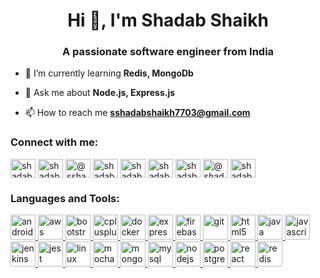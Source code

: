 <h1 align="center">Hi 👋, I'm Shadab Shaikh</h1>
<h3 align="center">A passionate software engineer from India</h3>

- 🌱 I’m currently learning **Redis, MongoDb**

- 💬 Ask me about **Node.js, Express.js**

- 📫 How to reach me **sshadabshaikh7703@gmail.com**

<p align="left">
<h3 align="left">Connect with me:</h3>
<a href="https://dev.to/shadabshaikh0" target="blank"><img align="center" src="https://cdn.jsdelivr.net/npm/simple-icons@3.0.1/icons/dev-dot-to.svg" alt="shadabshaikh0" height="30" width="40" /></a>
<a href="https://linkedin.com/in/shadabshaikh0" target="blank"><img align="center" src="https://cdn.jsdelivr.net/npm/simple-icons@3.0.1/icons/linkedin.svg" alt="shadabshaikh0" height="30" width="40" /></a>
<a href="https://medium.com/@sshadabshaikh7703" target="blank"><img align="center" src="https://cdn.jsdelivr.net/npm/simple-icons@3.0.1/icons/medium.svg" alt="@sshadabshaikh7703" height="30" width="40" /></a>
<a href="https://www.codechef.com/users/shadab__shaikh" target="blank"><img align="center" src="https://cdn.jsdelivr.net/npm/simple-icons@3.1.0/icons/codechef.svg" alt="shadab__shaikh" height="30" width="40" /></a>
<a href="https://www.hackerrank.com/shadab__shaikh" target="blank"><img align="center" src="https://cdn.jsdelivr.net/npm/simple-icons@3.0.1/icons/hackerrank.svg" alt="shadab__shaikh" height="30" width="40" /></a>
<a href="https://codeforces.com/profile/shadab.shaikh" target="blank"><img align="center" src="https://cdn.jsdelivr.net/npm/simple-icons@3.0.1/icons/codeforces.svg" alt="shadab.shaikh" height="30" width="40" /></a>
<a href="https://www.leetcode.com/shadab__shaikh" target="blank"><img align="center" src="https://cdn.jsdelivr.net/npm/simple-icons@3.0.1/icons/leetcode.svg" alt="shadab__shaikh" height="30" width="40" /></a>
<a href="https://www.hackerearth.com/@shadab_shaikh" target="blank"><img align="center" src="https://cdn.jsdelivr.net/npm/simple-icons@3.0.1/icons/hackerearth.svg" alt="@shadab_shaikh" height="30" width="40" /></a>
<a href="https://auth.geeksforgeeks.org/user/shadab_shaikh/profile" target="blank"><img align="center" src="https://cdn.jsdelivr.net/npm/simple-icons@3.0.1/icons/geeksforgeeks.svg" alt="shadab_shaikh/profile" height="30" width="40" /></a>
</p>

<h3 align="left">Languages and Tools:</h3>
<p align="left"> <a href="https://developer.android.com" target="_blank"> <img src="https://devicons.github.io/devicon/devicon.git/icons/android/android-original-wordmark.svg" alt="android" width="40" height="40"/> </a> <a href="https://aws.amazon.com" target="_blank"> <img src="https://devicons.github.io/devicon/devicon.git/icons/amazonwebservices/amazonwebservices-original-wordmark.svg" alt="aws" width="40" height="40"/> </a> <a href="https://getbootstrap.com" target="_blank"> <img src="https://devicons.github.io/devicon/devicon.git/icons/bootstrap/bootstrap-plain.svg" alt="bootstrap" width="40" height="40"/> </a> <a href="https://www.w3schools.com/cpp/" target="_blank"> <img src="https://devicons.github.io/devicon/devicon.git/icons/cplusplus/cplusplus-original.svg" alt="cplusplus" width="40" height="40"/> </a> <a href="https://www.docker.com/" target="_blank"> <img src="https://devicons.github.io/devicon/devicon.git/icons/docker/docker-original-wordmark.svg" alt="docker" width="40" height="40"/> </a> <a href="https://expressjs.com" target="_blank"> <img src="https://devicons.github.io/devicon/devicon.git/icons/express/express-original-wordmark.svg" alt="express" width="40" height="40"/> </a> <a href="https://firebase.google.com/" target="_blank"> <img src="https://www.vectorlogo.zone/logos/firebase/firebase-icon.svg" alt="firebase" width="40" height="40"/> </a> <a href="https://git-scm.com/" target="_blank"> <img src="https://www.vectorlogo.zone/logos/git-scm/git-scm-icon.svg" alt="git" width="40" height="40"/> </a> <a href="https://www.w3.org/html/" target="_blank"> <img src="https://devicons.github.io/devicon/devicon.git/icons/html5/html5-original-wordmark.svg" alt="html5" width="40" height="40"/> </a> <a href="https://www.java.com" target="_blank"> <img src="https://devicons.github.io/devicon/devicon.git/icons/java/java-original-wordmark.svg" alt="java" width="40" height="40"/> </a> <a href="https://developer.mozilla.org/en-US/docs/Web/JavaScript" target="_blank"> <img src="https://devicons.github.io/devicon/devicon.git/icons/javascript/javascript-original.svg" alt="javascript" width="40" height="40"/> </a> <a href="https://www.jenkins.io" target="_blank"> <img src="https://www.vectorlogo.zone/logos/jenkins/jenkins-icon.svg" alt="jenkins" width="40" height="40"/> </a> <a href="https://jestjs.io" target="_blank"> <img src="https://www.vectorlogo.zone/logos/jestjsio/jestjsio-icon.svg" alt="jest" width="40" height="40"/> </a> <a href="https://www.linux.org/" target="_blank"> <img src="https://devicons.github.io/devicon/devicon.git/icons/linux/linux-original.svg" alt="linux" width="40" height="40"/> </a> <a href="https://mochajs.org" target="_blank"> <img src="https://www.vectorlogo.zone/logos/mochajs/mochajs-icon.svg" alt="mocha" width="40" height="40"/> </a> <a href="https://www.mongodb.com/" target="_blank"> <img src="https://devicons.github.io/devicon/devicon.git/icons/mongodb/mongodb-original-wordmark.svg" alt="mongodb" width="40" height="40"/> </a> <a href="https://www.mysql.com/" target="_blank"> <img src="https://devicons.github.io/devicon/devicon.git/icons/mysql/mysql-original-wordmark.svg" alt="mysql" width="40" height="40"/> </a> <a href="https://nodejs.org" target="_blank"> <img src="https://devicons.github.io/devicon/devicon.git/icons/nodejs/nodejs-original-wordmark.svg" alt="nodejs" width="40" height="40"/> </a> <a href="https://www.postgresql.org" target="_blank"> <img src="https://devicons.github.io/devicon/devicon.git/icons/postgresql/postgresql-original-wordmark.svg" alt="postgresql" width="40" height="40"/> </a> <a href="https://reactjs.org/" target="_blank"> <img src="https://devicons.github.io/devicon/devicon.git/icons/react/react-original-wordmark.svg" alt="react" width="40" height="40"/> </a> <a href="https://redis.io" target="_blank"> <img src="https://devicons.github.io/devicon/devicon.git/icons/redis/redis-original-wordmark.svg" alt="redis" width="40" height="40"/> </a> </p>
